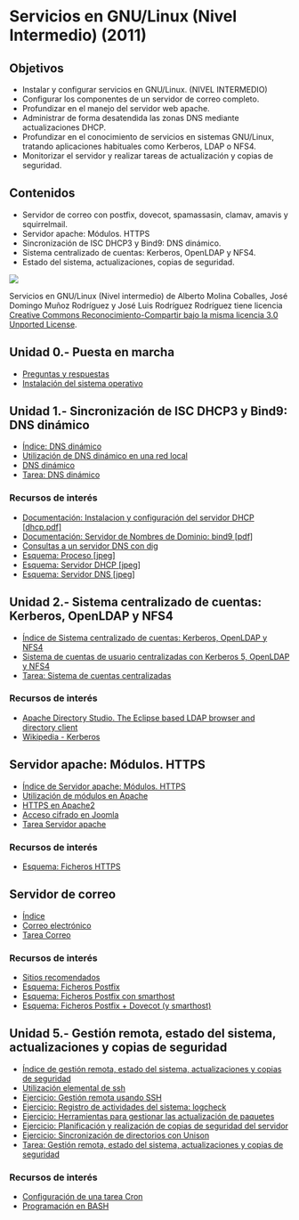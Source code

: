 # Servicios en GNU/Linux (Nivel Intermedio) (2011)

## Objetivos

* Instalar y configurar servicios en GNU/Linux. (NIVEL INTERMEDIO)
* Configurar los componentes de un servidor de correo completo.
* Profundizar en el manejo del servidor web apache.
* Administrar de forma desatendida las zonas DNS mediante actualizaciones DHCP.
* Profundizar en el conocimiento de servicios en sistemas GNU/Linux, tratando aplicaciones habituales como Kerberos, LDAP o NFS4.
* Monitorizar el servidor y realizar tareas de actualización y copias de seguridad.

## Contenidos

* Servidor de correo con postfix, dovecot, spamassasin, clamav, amavis y squirrelmail.
* Servidor apache: Módulos. HTTPS
* Sincronización de ISC DHCP3 y Bind9: DNS dinámico.
* Sistema centralizado de cuentas: Kerberos, OpenLDAP y NFS4.
* Estado del sistema, actualizaciones, copias de seguridad.

[![](http://i.creativecommons.org/l/by-sa/3.0/88x31.png)](http://creativecommons.org/licenses/by-sa/3.0/)

Servicios en GNU/Linux (Nivel intermedio) de Alberto Molina Coballes, José Domingo Muñoz Rodríguez y José Luis Rodríguez Rodríguez tiene licencia [Creative Commons Reconocimiento-Compartir bajo la misma licencia 3.0 Unported License](http://creativecommons.org/licenses/by-sa/3.0/).

## Unidad 0.- Puesta en marcha

* [Preguntas y respuestas](doc/Preguntas_y_respuestas.md)
* [Instalación del sistema operativo](doc/Instalacion_del_sistema_operativo.md)

## Unidad 1.- Sincronización de ISC DHCP3 y Bind9: DNS dinámico

* [Índice: DNS dinámico](doc/Indice_DNS_dinamico.md)
* [Utilización de DNS dinámico en una red local](doc/Utilizacion_de_DNS_dinamico_en_una_red_local.md)
* [DNS dinámico](files/ddns.pdf)
* [Tarea: DNS dinámico](doc/Tarea_DNS_dinamico.md)

### Recursos de interés 

* [Documentación: Instalacion y configuración del servidor DHCP [dhcp.pdf]](http://www.josedomingo.org/web/mod/resource/view.php?id=2057)
* [Documentación: Servidor de Nombres de Dominio: bind9 [pdf]](http://www.josedomingo.org/web/mod/resource/view.php?id=2062)
* [Consultas a un servidor DNS con dig](doc/Consultas_a_un_servidor_DNS_con_dig.md)
* [Esquema: Proceso [jpeg]](files/EsquemaProceso.jpeg)
* [Esquema: Servidor DHCP [jpeg]](files/EsquemaFicherosDHCP.jpeg)
* [Esquema: Servidor DNS [jpeg]](files/EsquemaFicherosDNS.jpeg)

## Unidad 2.- Sistema centralizado de cuentas: Kerberos, OpenLDAP y NFS4

* [Índice de Sistema centralizado de cuentas: Kerberos, OpenLDAP y NFS4](doc/Indice_de_Sistema_centralizado_de_cuentas:_Kerberos,_OpenLDAP_y_NFS4.md)
* [Sistema de cuentas de usuario centralizadas con Kerberos 5, OpenLDAP y NFS4](files/krb_ldap.pdf)
* [Tarea: Sistema de cuentas centralizadas](doc/Tarea_Sistema_de_cuentas_centralizadas.md)

### Recursos de interés

* [Apache Directory Studio. The Eclipse based LDAP browser and directory client](http://directory.apache.org/studio/)
* [Wikipedia - Kerberos](http://es.wikipedia.org/wiki/Kerberos)

## Servidor apache: Módulos. HTTPS

* [Índice de Servidor apache: Módulos. HTTPS](doc/Indice_de_Servidor_apache_Modulos._HTTPS.md)
* [Utilización de módulos en Apache](files/apache-modular.pdf)
* [HTTPS en Apache2](files/https.pdf)
* [Acceso cifrado en Joomla](files/joomla-cifrado.pdf)
* [Tarea Servidor apache](doc/Tarea_Servidor_apache.md)

### Recursos de interés

* [Esquema: Ficheros HTTPS](files/EsquemaFicherosHTTPS.jpeg)

## Servidor de correo

* [Índice](doc/Indice.md)
* [Correo electrónico](files/correo-e.pdf)
* [Tarea Correo](doc/Tarea_Correo.md)

### Recursos de interés

* [Sitios recomendados](doc/Sitios_recomendados.md)
* [Esquema: Ficheros Postfix](files/1-estructuraficheros.jpg)
* [Esquema: Ficheros Postfix con smarthost](files/16-FicherosSmarthost.jpeg)
* [Esquema: Ficheros Postfix + Dovecot (y smarthost)](files/18-FicherosDovecot.jpeg)

## Unidad 5.- Gestión remota, estado del sistema, actualizaciones y copias de seguridad

* [Índice de gestión remota, estado del sistema, actualizaciones y copias de seguridad](doc/Indice_de_gestion_remota,_estado_del_sistema,_actualizaciones_y_copias_de_seguridad.md)
* [Utilización elemental de ssh](files/ssh.pdf)
* [Ejercicio: Gestión remota usando SSH](doc/Ejercicio_Gestion_remota_usando_SSH.md)
* [Ejercicio: Registro de actividades del sistema: logcheck](doc/Ejercicio_Registro_de_actividades_del_sistema_logcheck.md)
* [Ejercicio: Herramientas para gestionar las actualización de paquetes](doc/Ejercicio_Herramientas_para_gestionar_las_actualizacion_de_paquetes.md)
* [Ejercicio: Planificación y realización de copias de seguridad del servidor](doc/Ejercicio_Planificacion_y_realizacion_de_copias_de_seguridad_del_servidor.md)
* [Ejercicio: Sincronización de directorios con Unison](doc/Ejercicio_Sincronizacion_de_directorios_con_Unison.md)
* [Tarea: Gestión remota, estado del sistema, actualizaciones y copias de seguridad](doc/Tarea_Gestion_remota,_estado_del_sistema,_actualizaciones_y_copias_de_seguridad.md)


### Recursos de interés

* [Configuración de una tarea Cron](http://www.linuca.org/body.phtml?nIdNoticia=256)
* [Programación en BASH](http://xinfo.sourceforge.net/documentos/bash-scripting/bash-script-2.0.html)

